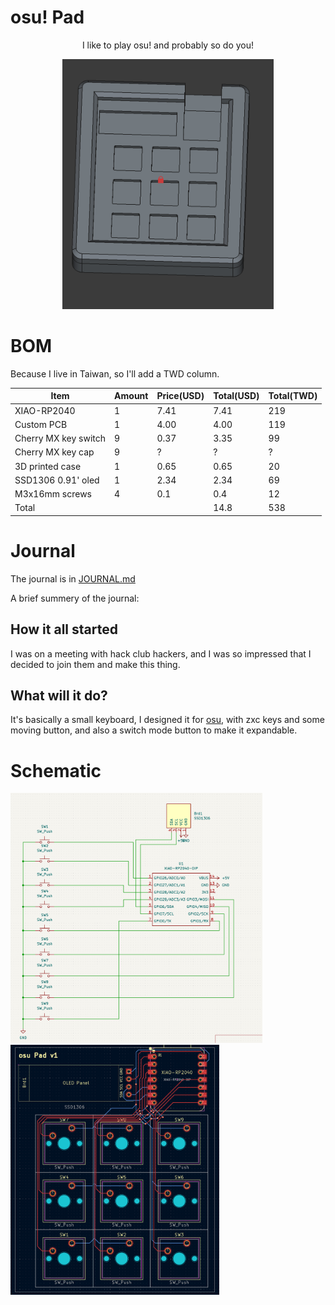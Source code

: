 # osu! Pad

<p align="center">I like to play osu! and probably so do you!</p>

<div align="center">
    <img src="https://raw.githubusercontent.com/KnowScratcher/osuPad/refs/heads/main/img/case.png" height="400">
</div>


# BOM
Because I live in Taiwan, so I'll add a TWD column.

| Item                 | Amount | Price(USD) | Total(USD) | Total(TWD) |
| -------------------- | ------ | ---------- | ---------- | ---------- |
| XIAO-RP2040          | 1      | 7.41       | 7.41       | 219        |
| Custom PCB           | 1      | 4.00       | 4.00       | 119        |
| Cherry MX key switch | 9      | 0.37       | 3.35       | 99         |
| Cherry MX key cap    | 9      | ?          | ?          | ?          |
| 3D printed case      | 1      | 0.65       | 0.65       | 20         |
| SSD1306 0.91' oled   | 1      | 2.34       | 2.34       | 69         |
| M3x16mm screws       | 4      | 0.1        | 0.4        | 12         |
| Total                |        |            | 14.8       | 538        |

# Journal
The journal is in [JOURNAL.md](JOURNAL.md)

A brief summery of the journal:

## How it all started

I was on a meeting with hack club hackers, and I was so impressed that I decided to join them and make this thing.

## What will it do?

It's basically a small keyboard, I designed it for <a target="_blank" href="https://github.com/ppy/osu">osu</a>, with zxc keys and some moving button, and also a switch mode button to make it expandable.

# Schematic

<img src="https://raw.githubusercontent.com/KnowScratcher/osuPad/refs/heads/main/img/scheme.png" height="400">

<img src="https://raw.githubusercontent.com/KnowScratcher/osuPad/refs/heads/main/img/pcb.png" height="400">
